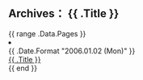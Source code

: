 ## Archives： {{ .Title }}
</pre>
{{ range .Data.Pages }}
<li>
    <div class="date">{{ .Date.Format "2006.01.02 (Mon)" }}</div>
    <a href="{{ .Permalink }}">{{ .Title }}</a>
</li>
{{ end }}
